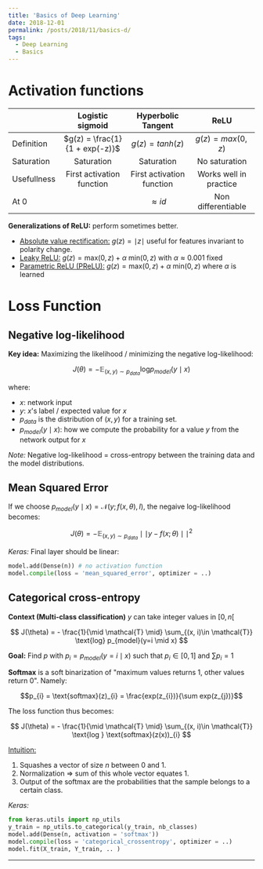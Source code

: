 ```yaml
---
title: 'Basics of Deep Learning'
date: 2018-12-01
permalink: /posts/2018/11/basics-d/
tags:
  - Deep Learning
  - Basics
---
```


# Activation functions

|  | Logistic sigmoid | Hyperbolic Tangent | ReLU |
|-------------|:------------------------------:|:-------------------------:|:----------------------:|
| Definition | $g(z) = \frac{1}{1 + exp(-z)}$ | $g(z) = tanh(z)$ | $g(z) = max (0, z)$ |
| Saturation | Saturation | Saturation | No saturation |
| Usefullness | First activation function | First activation function | Works well in practice |
| At 0 |  | $\approx id$ | Non differentiable |

<b>Generalizations of ReLU:</b> perform sometimes better.
- <u>Absolute value rectification:</u> $g(z) = \mid z \mid$ useful for features invariant to polarity change.
- <u>Leaky ReLU:</u> $g(z) = \text{max}(0, z) + \alpha \text{ min}(0, z)$ with $\alpha \approx 0.001$ fixed
- <u>Parametric ReLU (PReLU):</u> $g(z) = \text{max}(0, z) + \alpha \text{ min}(0, z)$ where $\alpha$ is learned

# Loss Function

## Negative log-likelihood

<b>Key idea:</b> Maximizing the likelihood / minimizing the negative log-likelihood:

$$
J(\theta) = - \mathbb{E}_{(x, y) \sim p_{data}} \text{log} p_{model}(y\mid x)
$$

where:
- $x$: network input
- $y$: $x$'s label / expected value for $x$
- $p_{data}$ is the distribution of $(x, y)$ for a training set.
- $p_{model}(y \mid x):$ how we compute the probability for a value $y$ from the network output for $x$

<i>Note:</i> Negative log-likelihood = cross-entropy between the training data and the model distributions.

## Mean Squared Error

If we choose $p_{model}(y\mid x) = \mathcal{N}(y; f(x, \theta), I)$, the negaive log-likelihood becomes:

$$
J(\theta) = - \mathbb{E}_{(x, y) \sim p_{data}} \mid\mid y-f(x;\theta) \mid\mid^{2}
$$

<i>Keras:</i> Final layer should be linear:

```python
model.add(Dense(n)) # no activation function
model.compile(loss = 'mean_squared_error', optimizer = ..)
```

## Categorical cross-entropy

<b>Context (Multi-class classification)</b> $y$ can take integer values in $[0, n[$

$$
J(\theta) = - \frac{1}{\mid \mathcal{T} \mid} \sum_{(x, i)\in \mathcal{T}} \text{log} p_{model}(y=i \mid x)
$$

<b>Goal:</b> Find $p$ with $p_{i} = p_{model}(y = i \mid x)$ such that $p_{i} \in [0, 1]$ and $\sum p_{i} = 1$

<b>Softmax</b> is a soft binarization of "maximum values returns 1, other values return 0". Namely:

$$p_{i} = \text{softmax}(z)_{i} = \frac{exp(z_{i})}{\sum exp(z_{j})}$$

The loss function thus becomes:

$$
J(\theta) = - \frac{1}{\mid \mathcal{T} \mid} \sum_{(x, i)\in \mathcal{T}} \text{log } \text{softmax}(z(x))_{i}
$$

<u>Intuition:</u>
1. Squashes a vector of size $n$ between $0$ and $1$.
2. Normalization $\Rightarrow$ sum of this whole vector equates $1$.
3. Output of the softmax are the probabilities that the sample belongs to a certain class.

<i>Keras:</i>

```python
from keras.utils import np_utils
y_train = np_utils.to_categorical(y_train, nb_classes)
model.add(Dense(n, activation = 'softmax'))
model.compile(loss = 'categorical_crossentropy', optimizer = ..)
model.fit(X_train, Y_train, .. )
```

------
